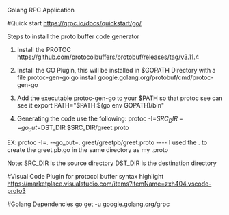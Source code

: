 Golang RPC Application

#Quick start
https://grpc.io/docs/quickstart/go/ 

Steps to install the proto buffer code generator

1. Install the PROTOC
https://github.com/protocolbuffers/protobuf/releases/tag/v3.11.4 

2. Install the GO Plugin, this will be installed in $GOPATH Directory with a file protoc-gen-go
go install google.golang.org/protobuf/cmd/protoc-gen-go 

3. Add the executable protoc-gen-go to your $PATH so that protoc see can see it
export PATH="$PATH:$(go env GOPATH)/bin"

4. Generating the code use the following:
protoc -I=$SRC_DIR --go_out=$DST_DIR $SRC_DIR/greet.proto 

 EX: protoc -I=. --go_out=. greet/greetpb/greet.proto  ---- I used the . to create the greet.pb.go in the same directory as my .proto

  Note: SRC_DIR is the source directory
        DST_DIR is the destination directory

#Visual Code Plugin for protocol buffer syntax highlight
https://marketplace.visualstudio.com/items?itemName=zxh404.vscode-proto3


#Golang Dependencies
go get -u google.golang.org/grpc

